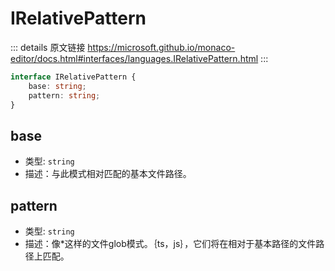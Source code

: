 # IRelativePattern
        
::: details 原文链接
https://microsoft.github.io/monaco-editor/docs.html#interfaces/languages.IRelativePattern.html
:::

```ts
interface IRelativePattern {
    base: string;
    pattern: string;
}
```

## base
- 类型: `string`
- 描述：与此模式相对匹配的基本文件路径。
## pattern
- 类型: `string`
- 描述：像*这样的文件glob模式。｛ts，js｝，它们将在相对于基本路径的文件路径上匹配。